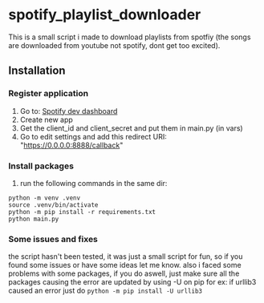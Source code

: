 # spotify_playlist_downloader

This is a small script i made to download playlists from spotfiy (the songs are downloaded from youtube not spotify, dont get too excited).

## Installation
### Register application
1. Go to:  	[Spotify dev dashboard](https://developer.spotify.com/dashboard/applications)
2. Create new app
3. Get the client_id and client_secret and put them in main.py (in vars)
4. Go to edit settings and add this redirect URI: "https://0.0.0.0:8888/callback"
### Install packages
1. run the following commands in the same dir:
```
python -m venv .venv
source .venv/bin/activate
python -m pip install -r requirements.txt
python main.py
```
### Some issues and fixes
the script hasn't been tested, it was just a small script for fun, so if you found some issues or have some ideas let me know.
also i faced some problems with some packages, if you do aswell, just make sure all the packages causing the error are updated by using -U on pip
for ex: if urllib3 caused an error just do `python -m pip install -U urllib3`
